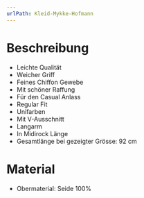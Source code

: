 ```yaml
---
urlPath: Kleid-Mykke-Hofmann
---
```

# Beschreibung
- Leichte Qualität
- Weicher Griff
- Feines Chiffon Gewebe
- Mit schöner Raffung
- Für den Casual Anlass
- Regular Fit
- Unifarben
- Mit V-Ausschnitt
- Langarm
- In Midirock Länge
- Gesamtlänge bei gezeigter Grösse: 92 cm

# Material
- Obermaterial: Seide 100%
